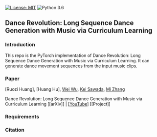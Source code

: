 [![License: MIT](https://img.shields.io/badge/License-MIT-yellow.svg)](https://opensource.org/licenses/MIT)
![Python 3.6](https://img.shields.io/badge/python-3.6-green.svg)
## Dance Revolution: Long Sequence Dance Generation with Music via Curriculum Learning

### Introduction
This repo is the PyTorch implementation of Dance Revolution: Long Sequence Dance Generation with Music via Curriculum Learning. It can generate dance movement sequences from the input music clips.

### Paper 
[Ruozi Huang], [Huang Hu], [Wei Wu](https://sites.google.com/view/wei-wu-homepage), [Kei Sawada](http://www.sp.nitech.ac.jp/~swdkei/index.html), [Mi Zhang](http://homepage.fudan.edu.cn/zhangmi/en)

Dance Revolution: Long Sequence Dance Generation with Music via Curriculum Learning
[[arXiv]] | [[YouTube]](https://www.youtube.com/watch?v=P6yhfv3vpDI) [[Project]]

### Requirements

### Citation
